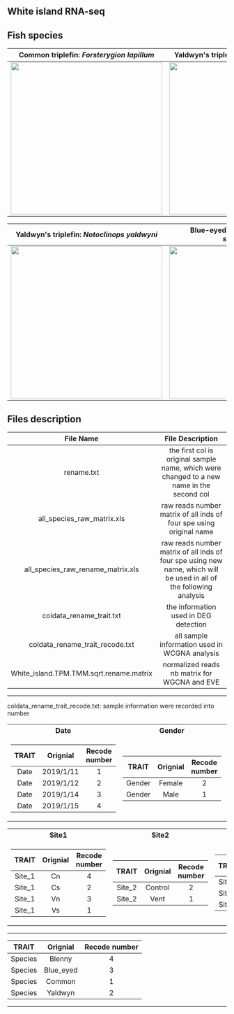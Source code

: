 White island RNA-seq
--------------------
## Fish species
Common triplefin: *Forsterygion lapillum*             |  Yaldwyn's triplefin: *Notoclinops yaldwyni*
:-------------------------:|:-------------------------:
<img src="https://images.reeflifesurvey.com/0/species_96_57467a68baab7.w1300.h866.jpg" width="348" />  |  <img src="http://www.ryanphotographic.com/images/JPEGS/Notoclinops%20yaldwyni%20Yaldwyn's%20triplefin,%20Poor%20Knights,%20New%20Zealand%20IMG_9169.jpg" width="348">


Yaldwyn's triplefin: *Notoclinops yaldwyni*             |  Blue-eyed triplefin: *Notoclinops segmentatus* 
:-------------------------:|:-------------------------:
<img src="http://www.ryanphotographic.com/images/JPEGS/Notoclinops%20yaldwyni%20Yaldwyn's%20triplefin,%20Poor%20Knights,%20New%20Zealand%20IMG_9169.jpg" width="348">  |  <img src="https://upload.wikimedia.org/wikipedia/commons/6/69/Notoclinops_segmentatus_%28Blue-eyed_triplefin%29.jpg" width="348">


## Files description
|**File Name**|**File Description**|
|:---:|:---:|
|rename.txt|the first col is original sample name, which were changed to a new name in the second col|
|all_species_raw_matrix.xls|raw reads number matrix of all inds of four spe using original name|
|all_species_raw_rename_matrix.xls|raw reads number matrix of all inds of four spe using new name, which will be used in all of the following analysis|
|coldata_rename_trait.txt|the information used in DEG detection|
|coldata_rename_trait_recode.txt|all sample information used in WCGNA analysis|
|White_island.TPM.TMM.sqrt.rename.matrix|normalized reads nb matrix for WGCNA and EVE|
***
coldata_rename_trait_recode.txt: sample information were recorded into number  
<table>
<tr><th>Date</th><th>Gender</th><th>Sea condition</th></tr>
<tr><td>

|**TRAIT**|Orignial|**Recode number**|
|:---:|:---:|:---:|
|Date|2019/1/11|1|
|Date|2019/1/12|2|
|Date|2019/1/14|3|
|Date|2019/1/15|4|

</td><td>

|**TRAIT**|Orignial|**Recode number**|
|:---:|:---:|:---:|
|Gender|Female|2|
|Gender|Male|1|

</td><td>

|**TRAIT**|Orignial|**Recode number**|
|:---:|:---:|:---:|
|Sea_condition|big_swell|2|
|Sea_condition|calm_sea|1|
|Sea_condition|medium_swell|3| 

</td></tr> </table>

<table>
<tr><th>Site1</th><th>Site2</th><th>Site3</th></tr>
<tr><td>

|**TRAIT**|Orignial|**Recode number**|
|:---:|:---:|:---:|
|Site_1|Cn|4|
|Site_1|Cs|2|
|Site_1|Vn|3|
|Site_1|Vs|1|

</td><td>

|**TRAIT**|Orignial|**Recode number**|
|:---:|:---:|:---:|
|Site_2|Control|2|
|Site_2|Vent|1|

</td><td>

|**TRAIT**|Orignial|**Recode number**|
|:---:|:---:|:---:|
|Site_3|Control|2|
|Site_3|Vn|3|
|Site_3|Vs|1| 

</td></tr> </table>


***
|**TRAIT**|Orignial|**Recode number**|
|:---:|:---:|:---:|
|Species|Blenny|4|
|Species|Blue_eyed|3|
|Species|Common|1|
|Species|Yaldwyn|2|
***
